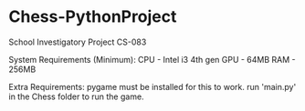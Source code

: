 # Chess-PythonProject
School Investigatory Project CS-083


System Requirements (Minimum):
CPU - Intel i3 4th gen
GPU - 64MB
RAM - 256MB 

Extra Requirements:
pygame must be installed for this to work.
run 'main.py' in the Chess folder to run the game.